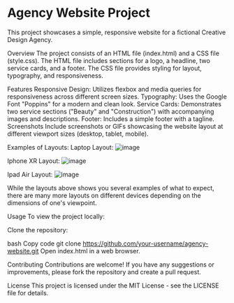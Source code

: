 # Agency Website Project
This project showcases a simple, responsive website for a fictional Creative Design Agency.

Overview
The project consists of an HTML file (index.html) and a CSS file (style.css). The HTML file includes sections for a logo, a headline, two service cards, and a footer. The CSS file provides styling for layout, typography, and responsiveness.

Features
Responsive Design: Utilizes flexbox and media queries for responsiveness across different screen sizes.
Typography: Uses the Google Font "Poppins" for a modern and clean look.
Service Cards: Demonstrates two service sections ("Beauty" and "Construction") with accompanying images and descriptions.
Footer: Includes a simple footer with a tagline.
Screenshots
Include screenshots or GIFs showcasing the website layout at different viewport sizes (desktop, tablet, mobile).

Examples of Layouts: 
Laptop Layout: ![image](https://github.com/user-attachments/assets/fc9db6c8-b7f7-47a3-a893-a6049d2e7118)

Iphone XR Layout: ![image](https://github.com/user-attachments/assets/2bc8fb22-52dc-46d7-866e-f1fa3d08eaae)

Ipad Air Layout: ![image](https://github.com/user-attachments/assets/30a87461-1db5-40c2-af3d-5500c4f88c66)
  
While the layouts above shows you several examples of what to expect, there are many more layouts on different devices depending on the dimensions of one's viewpoint.

Usage
To view the project locally:

Clone the repository:

bash
Copy code
git clone https://github.com/your-username/agency-website.git
Open index.html in a web browser.

Contributing
Contributions are welcome! If you have any suggestions or improvements, please fork the repository and create a pull request.

License
This project is licensed under the MIT License - see the LICENSE file for details.
